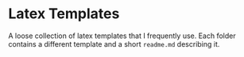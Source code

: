 # Latex Templates
A loose collection of latex templates that I frequently use. Each folder contains a different template and a short `readme.md` describing it.
